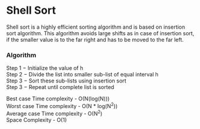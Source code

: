 # Shell Sort
Shell sort is a highly efficient sorting algorithm and is based on insertion sort algorithm. This algorithm avoids large shifts as in case of insertion sort, if the smaller value is to the far right and has to be moved to the far left.

<h3> Algorithm </h3>

Step 1 − Initialize the value of h <br/>
Step 2 − Divide the list into smaller sub-list of equal interval h <br/>
Step 3 − Sort these sub-lists using insertion sort <br/>
Step 3 − Repeat until complete list is sorted <br/>

Best case Time complexity - O(N(log(N))) <br/>
Worst case Time complexity - O(N * log(N<sup>2</sup>)) <br/>
Average case Time complexity - O(N<sup>2</sup>) <br/>
Space Complexity - O(1) <br/>
